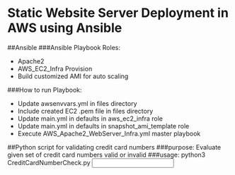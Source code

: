 # Static Website Server Deployment in AWS using Ansible
##Ansible
###Ansible Playbook Roles:
  - Apache2
  - AWS_EC2_Infra Provision
  - Build customized AMI for auto scaling

###How to run Playbook:
  - Update awsenvvars.yml in files directory
  - Include created EC2 .pem file in files directory
  - Update main.yml in defaults in aws_ec2_infra role
  - Update main.yml in defaults in snapshot_ami_template role
  - Execute AWS_Apache2_WebServer_Infra.yml master playbook

##Python script for validating credit card numbers
###purpose:
  Evaluate given set of credit card numbers valid or invalid
###usage:
  python3 CreditCardNumberCheck.py <input value>
